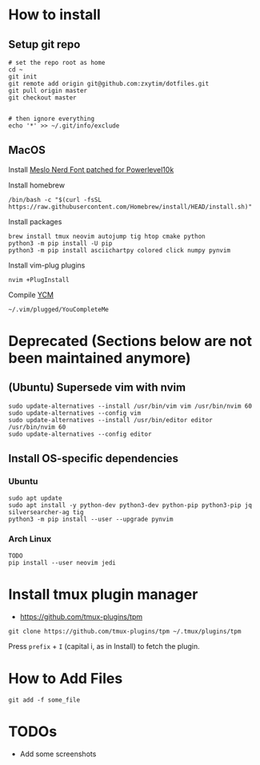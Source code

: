 # How to install

## Setup git repo
```
# set the repo root as home
cd ~
git init
git remote add origin git@github.com:zxytim/dotfiles.git
git pull origin master
git checkout master


# then ignore everything
echo '*' >> ~/.git/info/exclude
```

## MacOS
Install [Meslo Nerd Font patched for Powerlevel10k](https://github.com/romkatv/powerlevel10k?tab=readme-ov-file#meslo-nerd-font-patched-for-powerlevel10k)

Install homebrew
```
/bin/bash -c "$(curl -fsSL https://raw.githubusercontent.com/Homebrew/install/HEAD/install.sh)"
```


Install packages
```
brew install tmux neovim autojump tig htop cmake python
python3 -m pip install -U pip
python3 -m pip install asciichartpy colored click numpy pynvim
```

Install vim-plug plugins
```
nvim +PlugInstall
```

Compile [YCM](https://github.com/ycm-core/YouCompleteMe)
```
~/.vim/plugged/YouCompleteMe
```

# Deprecated (Sections below are not been maintained anymore)
## (Ubuntu) Supersede vim with nvim
```
sudo update-alternatives --install /usr/bin/vim vim /usr/bin/nvim 60
sudo update-alternatives --config vim
sudo update-alternatives --install /usr/bin/editor editor /usr/bin/nvim 60
sudo update-alternatives --config editor
```

## Install OS-specific dependencies

### Ubuntu
```
sudo apt update
sudo apt install -y python-dev python3-dev python-pip python3-pip jq silversearcher-ag tig
python3 -m pip install --user --upgrade pynvim
```

### Arch Linux
```
TODO
pip install --user neovim jedi
```

# Install tmux plugin manager
- https://github.com/tmux-plugins/tpm
```
git clone https://github.com/tmux-plugins/tpm ~/.tmux/plugins/tpm
```
Press `prefix` + `I` (capital i, as in Install) to fetch the plugin.



# How to Add Files
```
git add -f some_file
```


# TODOs
+ Add some screenshots

